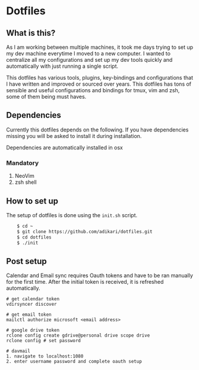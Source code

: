 # Dotfiles

## What is this?

As I am working between multiple machines, it took me days trying to set up my dev machine everytime I moved to a new computer. I wanted to centralize all my configurations and set up my dev tools quickly and automatically with just running a single script.

This dotfiles has various tools, plugins, key-bindings and configurations that I have written and improved or sourced over years. This dotfiles has tons of sensible and useful configurations and bindings for tmux, vim and zsh, some of them being must haves.

## Dependencies

Currently this dotfiles depends on the following. If you have dependencies missing you will be asked to install it during installation.

Dependencies are automatically installed in osx

### Mandatory

1. NeoVim
2. zsh shell

## How to set up

The setup of dotfiles is done using the `init.sh` script.

```sh
    $ cd ~
    $ git clone https://github.com/adikari/dotfiles.git
    $ cd dotfiles
    $ ./init
```

## Post setup

Calendar and Email sync requires Oauth tokens and have to be ran manually for the first time. After the initial token is received, it is refreshed automatically.

```
# get calendar token
vdirsyncer discover

# get email token
mailctl authorize microsoft <email address>

# google drive token
rclone config create gdrive@personal drive scope drive
rclone config # set password

# davmail
1. navigate to localhost:1080
2. enter username password and complete oauth setup
```
